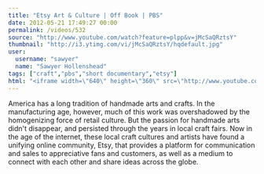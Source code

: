 ```yaml
---
title: "Etsy Art & Culture | Off Book | PBS"
date: 2012-05-21 17:49:27 00:00
permalink: /videos/532
source: "http://www.youtube.com/watch?feature=plpp&v=jMcSaQRztsY"
thumbnail: "http://i3.ytimg.com/vi/jMcSaQRztsY/hqdefault.jpg"
user:
  username: "sawyer"
  name: "Sawyer Hollenshead"
tags: ["craft","pbs","short documentary","etsy"]
html: "<iframe width=\"640\" height=\"360\" src=\"http://www.youtube.com/embed/jMcSaQRztsY?wmode=transparent&fs=1&feature=oembed\" frameborder=\"0\" allowfullscreen></iframe>"
---
```


America has a long tradition of handmade arts and crafts. In the manufacturing age, however, much of this work was overshadowed by the homogenizing force of retail culture. But the passion for handmade arts didn't disappear, and persisted through the years in local craft fairs. Now in the age of the internet, these local craft cultures and artists have found a unifying online community, Etsy, that provides a platform for communication and sales to appreciative fans and customers, as well as a medium to connect with each other and share ideas across the globe.